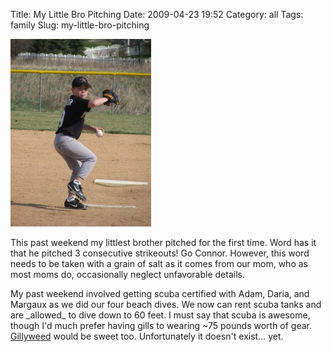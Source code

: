 Title: My Little Bro Pitching
Date: 2009-04-23 19:52
Category: all
Tags: family
Slug: my-little-bro-pitching

[![Connor Pitching][]](/images/2009/04/img_1228.jpg)

This past weekend my littlest brother pitched for the first time. Word has it
that he pitched 3 consecutive strikeouts! Go Connor. However, this word needs
to be taken with a grain of salt as it comes from our mom, who as most moms do,
occasionally neglect unfavorable details.

My past weekend involved getting scuba certified with Adam, Daria, and Margaux
as we did our four beach dives. We now can rent scuba tanks and are \_allowed\_
to dive down to 60 feet. I must say that scuba is awesome, though I'd much
prefer having gills to wearing ~75 pounds worth of gear. [Gillyweed][] would be
sweet too. Unfortunately it doesn't exist... yet.

  [Connor Pitching]: /images/2009/04/img_1228-225x300.jpg
  [Gillyweed]: http://en.wikipedia.org/wiki/Gillyweed#Plants_from_J._K._Rowling.27s_Harry_Potter_series
